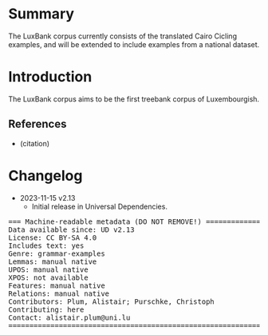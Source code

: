 # Summary

The LuxBank corpus currently consists of the translated Cairo Cicling examples, and will be extended to include examples from a national dataset.

# Introduction

The LuxBank corpus aims to be the first treebank corpus of Luxembourgish.



## References

* (citation)


# Changelog

* 2023-11-15 v2.13
  * Initial release in Universal Dependencies.


<pre>
=== Machine-readable metadata (DO NOT REMOVE!) ================================
Data available since: UD v2.13
License: CC BY-SA 4.0
Includes text: yes
Genre: grammar-examples
Lemmas: manual native
UPOS: manual native
XPOS: not available
Features: manual native
Relations: manual native
Contributors: Plum, Alistair; Purschke, Christoph
Contributing: here
Contact: alistair.plum@uni.lu
===============================================================================
</pre>
